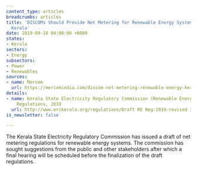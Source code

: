 ```yaml
---
content_type: articles
breadcrumbs: articles
title: 'DISCOMs Should Provide Net Metering for Renewable Energy Systems in Ten Days:
  Kerala'
date: 2019-09-18 04:00:00 +0000
states:
- Kerala
sectors:
- Energy
subsectors:
- Power
- Renewables
sources:
- name: Mercom
  url: https://mercomindia.com/discom-net-metering-renewable-energy-kerala/
details:
- name: Kerala State Electricity Regulatory Commission (Renewable Energy and Net Metering)
    Regulations, 2019
  url: http://www.erckerala.org/regulations/Draft RE Reg-2019-revised 30.08.2019.pdf
is_newsletter: false

---
```

The Kerala State Electricity Regulatory Commission has issued a draft of net metering regulations for renewable energy systems. The commission has sought suggestions from the public and other stakeholders after which a final hearing will be scheduled before the finalization of the draft regulations.

